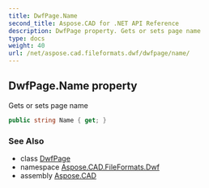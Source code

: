 ```yaml
---
title: DwfPage.Name
second_title: Aspose.CAD for .NET API Reference
description: DwfPage property. Gets or sets page name
type: docs
weight: 40
url: /net/aspose.cad.fileformats.dwf/dwfpage/name/
---
```

## DwfPage.Name property

Gets or sets page name

```csharp
public string Name { get; }
```

### See Also

* class [DwfPage](../)
* namespace [Aspose.CAD.FileFormats.Dwf](../../dwfpage/)
* assembly [Aspose.CAD](../../../)


